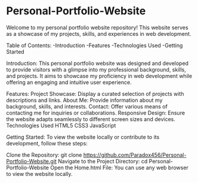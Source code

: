 # Personal-Portfolio-Website
Welcome to my personal portfolio website repository! This website serves as a showcase of my projects, skills, and experiences in web development.

Table of Contents:
-Introduction
-Features
-Technologies Used
-Getting Started


Introduction:
This personal portfolio website was designed and developed to provide visitors with a glimpse into my professional background, skills, and projects. It aims to showcase my proficiency in web development while offering an engaging and intuitive user experience.

Features:
Project Showcase: Display a curated selection of projects with descriptions and links.
About Me: Provide information about my background, skills, and interests.
Contact: Offer various means of contacting me for inquiries or collaborations.
Responsive Design: Ensure the website adapts seamlessly to different screen sizes and devices.
Technologies Used
HTML5
CSS3
JavaScript

Getting Started:
To view the website locally or contribute to its development, follow these steps:

Clone the Repository: git clone https://github.com/Paradox456/Personal-Portfolio-Website.git
Navigate to the Project Directory: cd Personal-Portfolio-Website
Open the Home.html File: You can use any web browser to view the website locally.
